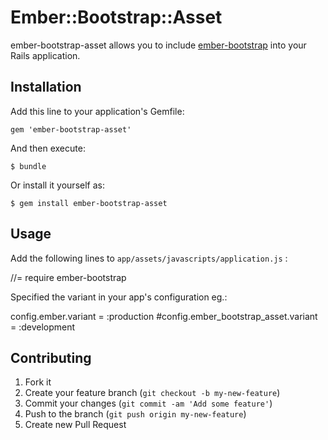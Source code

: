 # Ember::Bootstrap::Asset

ember-bootstrap-asset allows you to include [ember-bootstrap](https://github.com/emberjs-addons/ember-bootstrap) into your Rails application.

## Installation

Add this line to your application's Gemfile:

    gem 'ember-bootstrap-asset'

And then execute:

    $ bundle

Or install it yourself as:

    $ gem install ember-bootstrap-asset

## Usage

Add the following lines to `app/assets/javascripts/application.js` :

  //= require ember-bootstrap

Specified the variant in your app's configuration eg.:

  config.ember.variant = :production
  #config.ember_bootstrap_asset.variant = :development


## Contributing

1. Fork it
2. Create your feature branch (`git checkout -b my-new-feature`)
3. Commit your changes (`git commit -am 'Add some feature'`)
4. Push to the branch (`git push origin my-new-feature`)
5. Create new Pull Request
